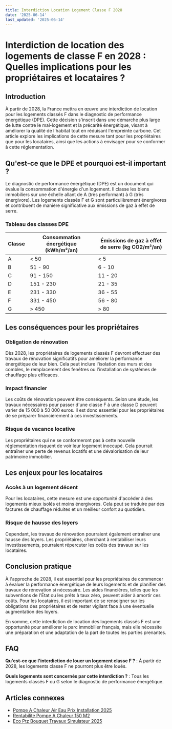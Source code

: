 ```yaml
---
title: Interdiction Location Logement Classe F 2028
date: '2025-06-14'
last_updated: '2025-06-14'
---
```


# Interdiction de location des logements de classe F en 2028 : Quelles implications pour les propriétaires et locataires ?

## Introduction

À partir de 2028, la France mettra en œuvre une interdiction de location pour les logements classés F dans le diagnostic de performance énergétique (DPE). Cette décision s'inscrit dans une démarche plus large de lutte contre le mal-logement et la précarité énergétique, visant à améliorer la qualité de l'habitat tout en réduisant l'empreinte carbone. Cet article explore les implications de cette mesure tant pour les propriétaires que pour les locataires, ainsi que les actions à envisager pour se conformer à cette réglementation.

## Qu'est-ce que le DPE et pourquoi est-il important ?

Le diagnostic de performance énergétique (DPE) est un document qui évalue la consommation d'énergie d'un logement. Il classe les biens immobiliers sur une échelle allant de A (très performant) à G (très énergivore). Les logements classés F et G sont particulièrement énergivores et contribuent de manière significative aux émissions de gaz à effet de serre.

### Tableau des classes DPE

| Classe | Consommation énergétique (kWh/m²/an) | Émissions de gaz à effet de serre (kg CO2/m²/an) |
|--------|--------------------------------------|-------------------------------------------------|
| A      | < 50                                 | < 5                                             |
| B      | 51 - 90                             | 6 - 10                                         |
| C      | 91 - 150                            | 11 - 20                                        |
| D      | 151 - 230                           | 21 - 35                                        |
| E      | 231 - 330                           | 36 - 55                                        |
| F      | 331 - 450                           | 56 - 80                                        |
| G      | > 450                               | > 80                                           |

## Les conséquences pour les propriétaires

### Obligation de rénovation

Dès 2028, les propriétaires de logements classés F devront effectuer des travaux de rénovation significatifs pour améliorer la performance énergétique de leur bien. Cela peut inclure l'isolation des murs et des combles, le remplacement des fenêtres ou l'installation de systèmes de chauffage plus efficaces.

### Impact financier

Les coûts de rénovation peuvent être conséquents. Selon une étude, les travaux nécessaires pour passer d'une classe F à une classe D peuvent varier de 15 000 à 50 000 euros. Il est donc essentiel pour les propriétaires de se préparer financièrement à ces investissements.

### Risque de vacance locative

Les propriétaires qui ne se conformeront pas à cette nouvelle réglementation risquent de voir leur logement inoccupé. Cela pourrait entraîner une perte de revenus locatifs et une dévalorisation de leur patrimoine immobilier.

## Les enjeux pour les locataires

### Accès à un logement décent

Pour les locataires, cette mesure est une opportunité d'accéder à des logements mieux isolés et moins énergivores. Cela peut se traduire par des factures de chauffage réduites et un meilleur confort au quotidien.

### Risque de hausse des loyers

Cependant, les travaux de rénovation pourraient également entraîner une hausse des loyers. Les propriétaires, cherchant à rentabiliser leurs investissements, pourraient répercuter les coûts des travaux sur les locataires.

## Conclusion pratique

À l'approche de 2028, il est essentiel pour les propriétaires de commencer à évaluer la performance énergétique de leurs logements et de planifier des travaux de rénovation si nécessaire. Les aides financières, telles que les subventions de l'État ou les prêts à taux zéro, peuvent aider à amortir ces coûts. Pour les locataires, il est important de se renseigner sur les obligations des propriétaires et de rester vigilant face à une éventuelle augmentation des loyers.

En somme, cette interdiction de location des logements classés F est une opportunité pour améliorer le parc immobilier français, mais elle nécessite une préparation et une adaptation de la part de toutes les parties prenantes.

## FAQ
**Qu'est-ce que l'interdiction de louer un logement classe F ?**
: À partir de 2028, les logements classe F ne pourront plus être loués.

**Quels logements sont concernés par cette interdiction ?**
: Tous les logements classés F ou G selon le diagnostic de performance énergétique.

## Articles connexes
- [Pompe A Chaleur Air Eau Prix Installation 2025](/pompe-a-chaleur-air-eau-prix-installation-2025/)
- [Rentabilite Pompe A Chaleur 150 M2](/rentabilite-pompe-a-chaleur-150-m2/)
- [Eco Ptz Bouquet Travaux Simulateur 2025](/eco-ptz-bouquet-travaux-simulateur-2025/)


<script type="application/ld+json">
{
  "@context": "https://schema.org",
  "@type": "FAQPage",
  "mainEntity": [
    {
      "@type": "Question",
      "name": "Qu'est-ce que l'interdiction de louer un logement classe F ?",
      "acceptedAnswer": {
        "@type": "Answer",
        "text": "À partir de 2028, les logements classe F ne pourront plus être loués."
      }
    },
    {
      "@type": "Question",
      "name": "Quels logements sont concernés par cette interdiction ?",
      "acceptedAnswer": {
        "@type": "Answer",
        "text": "Tous les logements classés F ou G selon le diagnostic de performance énergétique."
      }
    }
  ]
}
</script>
